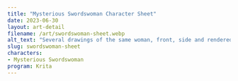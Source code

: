 ```yaml
---
title: "Mysterious Swordswoman Character Sheet"
date: 2023-06-30
layout: art-detail
filename: /art/swordswoman-sheet.webp
alt_text: "Several drawings of the same woman, front, side and rendered versions along with a palette. She has dark hair, a short dress and long socks."
slug: swordswoman-sheet
characters:
- Mysterious Swordswoman
program: Krita
---
```

